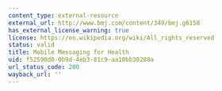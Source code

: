 ```yaml
---
content_type: external-resource
external_url: http://www.bmj.com/content/349/bmj.g6158
has_external_license_warning: true
license: https://en.wikipedia.org/wiki/All_rights_reserved
status: valid
title: Mobile Messaging for Health
uid: f52590d0-0b9d-4eb3-81c9-aa10bb30288a
url_status_code: 200
wayback_url: ''
---
```

